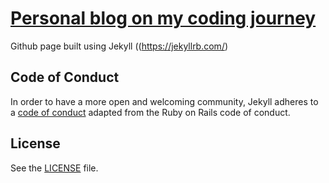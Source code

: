 # [Personal blog on my coding journey](https://lengtt.github.io/Irene-Too/)
Github page built using Jekyll ((https://jekyllrb.com/)

## Code of Conduct

In order to have a more open and welcoming community, Jekyll adheres to a
[code of conduct](CODE_OF_CONDUCT.markdown) adapted from the Ruby on Rails code of
conduct.

## License

See the [LICENSE](https://github.com/jekyll/jekyll/blob/master/LICENSE) file.
